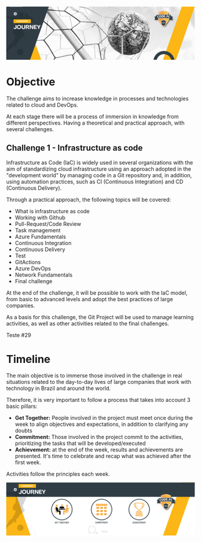![](assets/champion_journey.png)
# Objective
The challenge aims to increase knowledge in processes and technologies related to cloud and DevOps.

At each stage there will be a process of immersion in knowledge from different perspectives. Having a theoretical and practical approach, with several challenges.

## Challenge 1 - Infrastructure as code

Infrastructure as Code (IaC) is widely used in several organizations with the aim of standardizing cloud infrastructure using an approach adopted in the "development world" by managing code in a Git repository and, in addition, using automation practices, such as CI (Continuous Integration) and CD (Continuous Delivery).

Through a practical approach, the following topics will be covered:

- What is infrastructure as code
- Working with Github
- Pull-Request/Code Review
- Task management
- Azure Fundamentals
- Continuous Integration
- Continuous Delivery
- Test
- GitActions
- Azure DevOps
- Network Fundamentals
- Final challenge

At the end of the challenge, it will be possible to work with the IaC model, from basic to advanced levels and adopt the best practices of large companies.

As a basis for this challenge, the Git Project will be used to manage learning activities, as well as other activities related to the final challenges.

Teste #29

# Timeline

The main objective is to immerse those involved in the challenge in real situations related to the day-to-day lives of large companies that work with technology in Brazil and around the world.

Therefore, it is very important to follow a process that takes into account 3 basic pillars:
- **Get Together:** People involved in the project must meet once during the week to align objectives and expectations, in addition to clarifying any doubts
- **Commitment:** Those involved in the project commit to the activities, prioritizing the tasks that will be developed/executed
- **Achievement:** at the end of the week, results and achievements are presented. It's time to celebrate and recap what was achieved after the first week.

Activities follow the principles each week.

![](assets/timeline.png)
